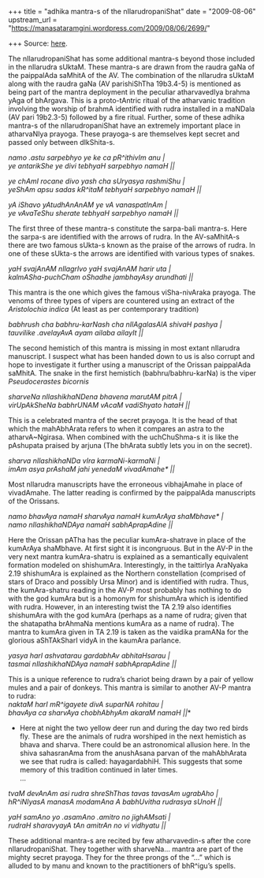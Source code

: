 +++
title = "adhika mantra-s of the nIlarudropaniShat"
date = "2009-08-06"
upstream_url = "https://manasataramgini.wordpress.com/2009/08/06/2699/"

+++
Source: [here](https://manasataramgini.wordpress.com/2009/08/06/2699/).

The nIlarudropaniShat has some additional mantra-s beyond those included in the nIlarudra sUktaM. These mantra-s are drawn from the raudra gaNa of the paippalAda saMhitA of the AV. The combination of the nIlarudra sUktaM along with the raudra gaNa (AV parishiShTha 19b3.4-5) is mentioned as being part of the mantra deployment in the peculiar atharvavedIya brahma yAga of bhArgava. This is a proto-tAntric ritual of the atharvanic tradition involving the worship of brahmA identified with rudra installed in a maNDala (AV pari 19b2.3-5) followed by a fire ritual. Further, some of these adhika mantra-s of the nIlarudropaniShat have an extremely important place in atharvaNIya prayoga. These prayoga-s are themselves kept secret and passed only between dIkShita-s.

*namo .astu sarpebhyo ye ke ca pR^ithivIm anu \|  
ye antarikShe ye divi tebhyaH sarpebhyo namaH \|\|*

*ye chAmI rocane divo yash cha sUryasya rashmiShu \|  
yeShAm apsu sadas kR^itaM tebhyaH sarpebhyo namaH \|\|*

*yA iShavo yAtudhAnAnAM ye vA vanaspatInAm \|  
ye vAvaTeShu sherate tebhyaH sarpebhyo namaH \|\|*

The first three of these mantra-s constitute the sarpa-bali mantra-s. Here the sarpa-s are identified with the arrows of rudra. In the AV-saMhitA-s there are two famous sUkta-s known as the praise of the arrows of rudra. In one of these sUkta-s the arrows are identified with various types of snakes.

*yaH svajAnAM nIlagrIvo yaH svajAnAM harir uta \|  
kalmASha-puchCham oShadhe jambhayAsy arundhati \|\|*

This mantra is the one which gives the famous viSha-nivAraka prayoga. The venoms of three types of vipers are countered using an extract of the *Aristolochia indica* (At least as per contemporary tradition)

*babhrush cha babhru-karNash cha nIlAgalasAlA shivaH pashya \|  
tauvilike .avelayAvA ayam ailaba ailayIt \|\|*

The second hemistich of this mantra is missing in most extant nIlarudra manuscript. I suspect what has been handed down to us is also corrupt and hope to investigate it further using a manuscript of the Orissan paippalAda saMhitA. The snake in the first hemistich
(babhru/babhru-karNa) is the viper *Pseudocerastes bicornis*

*sharveNa nIlashikhaNDena bhavena marutAM pitrA \|  
virUpAkSheNa babhrUNAM vAcaM vadiShyato hataH \|\|*

This is a celebrated mantra of the secret prayoga. It is the head of that which the mahAbhArata refers to when it compares an astra to the atharvA\~Ngirasa. When combined with the uchChuShma-s it is like the pAshupata praised by arjuna (The bhArata subtly lets you in on the secret).

*sharva nIlashikhaNDa vIra karmaNi-karmaNi \|  
imAm asya prAshaM jahi yenedaM vivadAmahe\* \|\|*

Most nIlarudra manuscripts have the erroneous vibhajAmahe in place of vivadAmahe. The latter reading is confirmed by the paippalAda manuscripts of the Orissans.

*namo bhavAya namaH sharvAya namaH kumArAya shaMbhave\* \|  
namo nIlashikhaNDAya namaH sabhAprapAdine \|\|*

Here the Orissan pATha has the peculiar kumAra-shatrave in place of the kumArAya shaMbhave. At first sight it is incongruous. But in the AV-P in the very next mantra kumAra-shatru is explained as a semantically equivalent formation modeled on shishumAra. Interestingly, in the taittirIya AraNyaka 2.19 shishumAra is explained as the Northern constellation (comprised of stars of Draco and possibly Ursa Minor) and is identified with rudra. Thus, the kumAra-shatru reading in the AV-P most probably has nothing to do with the god kumAra but is a homonym for shishumAra which is identified with rudra. However, in an interesting twist the TA 2.19 also identifies shishumAra with the god kumAra
(perhaps as a name of rudra; given that the shatapatha brAhmaNa mentions
kumAra as a name of rudra). The mantra to kumAra given in TA 2.19 is taken as the vaidika pramANa for the glorious aShTAkSharI vidyA in the kaumAra parlance.

*yasya harI ashvatarau gardabhAv abhitaHsarau \|  
tasmai nIlashikhaNDAya namaH sabhAprapAdine \|\|*

This is a unique reference to rudra’s chariot being drawn by a pair of yellow mules and a pair of donkeys. This mantra is similar to another AV-P mantra to rudra:  
*naktaM harI mR^igayete divA suparNA rohitau \|  
bhavAya ca sharvAya chobhAbhyAm akaraM namaH \|\|**  
* Here at night the two yellow deer run and during the day two red birds
fly. These are the animals of rudra worshiped in the next hemistich as bhava and sharva. There could be an astronomical allusion here. In the shiva sahasranAma from the anushAsana parvan of the mahAbhArata we see that rudra is called: hayagardabhiH. This suggests that some memory of this tradition continued in later times.  
…

*tvaM devAnAm asi rudra shreShThas tavas tavasAm ugrabAho \|  
hR^iNIyasA manasA modamAna A babhUvitha rudrasya sUnoH \|\|*

*yaH samAno yo .asamAno .amitro no jighAMsati \|  
rudraH sharavyayA tAn amitrAn no vi vidhyatu \|\|*

These additional mantra-s are recited by few atharvavedin-s after the core nIlarudropaniShat. They together with sharveNa… mantra are part of the mighty secret prayoga. They for the three prongs of the “…” which is alluded to by manu and known to the practitioners of bhR^igu’s spells.


